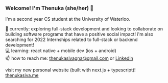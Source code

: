 ### Welcome! I'm Thenuka (she/her) 👋

I'm a second year CS student at the University of Waterloo.

🌱 currently: exploring full-stack development and looking to collaborate on building software programs that have a positive social impact! 
i'm also searching for 2022 Internships related to full-stack or backend development!
<br>
💻 learning: react native + mobile dev (ios + android)
<br>
📫 how to reach me: thenukasivagna@gmail.com or [Linkedin](https://www.linkedin.com/in/thenukasiva/)
<br>

visit my new personal website (built with next.js + typescript)! [thenukasiva.me](https://thenukasiva.me)



